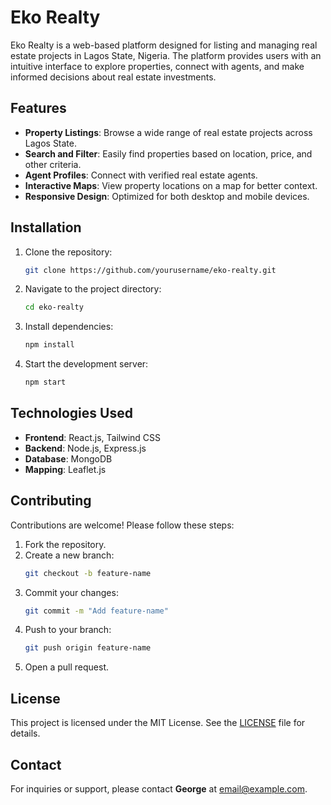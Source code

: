 # Eko Realty

Eko Realty is a web-based platform designed for listing and managing real estate projects in Lagos State, Nigeria. The platform provides users with an intuitive interface to explore properties, connect with agents, and make informed decisions about real estate investments.

## Features

- **Property Listings**: Browse a wide range of real estate projects across Lagos State.
- **Search and Filter**: Easily find properties based on location, price, and other criteria.
- **Agent Profiles**: Connect with verified real estate agents.
- **Interactive Maps**: View property locations on a map for better context.
- **Responsive Design**: Optimized for both desktop and mobile devices.

## Installation

1. Clone the repository:
    ```bash
    git clone https://github.com/yourusername/eko-realty.git
    ```
2. Navigate to the project directory:
    ```bash
    cd eko-realty
    ```
3. Install dependencies:
    ```bash
    npm install
    ```
4. Start the development server:
    ```bash
    npm start
    ```

## Technologies Used

- **Frontend**: React.js, Tailwind CSS
- **Backend**: Node.js, Express.js
- **Database**: MongoDB
- **Mapping**: Leaflet.js

## Contributing

Contributions are welcome! Please follow these steps:

1. Fork the repository.
2. Create a new branch:
    ```bash
    git checkout -b feature-name
    ```
3. Commit your changes:
    ```bash
    git commit -m "Add feature-name"
    ```
4. Push to your branch:
    ```bash
    git push origin feature-name
    ```
5. Open a pull request.

## License

This project is licensed under the MIT License. See the [LICENSE](LICENSE) file for details.

## Contact

For inquiries or support, please contact **George** at [email@example.com](mailto:email@example.com).